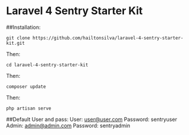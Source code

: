 Laravel 4 Sentry Starter Kit
============================
##Installation:

    git clone https://github.com/hailtonsilva/laravel-4-sentry-starter-kit.git

Then: 

    cd laravel-4-sentry-starter-kit
    
Then:

    composer update


Then:

    php artisan serve

##Default User and pass:
User: user@user.com Password: sentryuser <br />
Admin: admin@admin.com Password: sentryadmin
